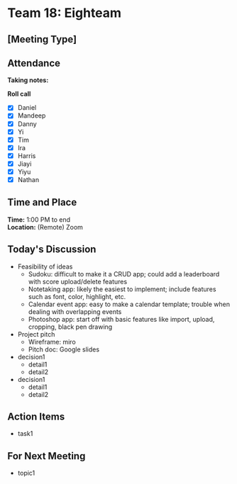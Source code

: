 # Team 18: Eighteam

## \[Meeting Type\]
  
## Attendance
**Taking notes:** <name>
  
**Roll call**
- [x] Daniel
- [x] Mandeep
- [x] Danny
- [x] Yi
- [x] Tim
- [x] Ira
- [x] Harris
- [x] Jiayi
- [x] Yiyu
- [x] Nathan
  
## Time and Place
**Time:** 1:00 PM to end
<br/>
**Location:** (Remote) Zoom
  
## Today's Discussion
- Feasibility of ideas
  - Sudoku: difficult to make it a CRUD app; could add a leaderboard with score upload/delete features
  - Notetaking app: likely the easiest to implement; include features such as font, color, highlight, etc.
  - Calendar event app: easy to make a calendar template; trouble when dealing with overlapping events
  - Photoshop app: start off with basic features like import, upload, cropping, black pen drawing
- Project pitch
  - Wireframe: miro
  - Pitch doc: Google slides
- decision1
  - detail1
  - detail2
- decision1
  - detail1
  - detail2
  
## Action Items
- task1
 
## For Next Meeting
- topic1
